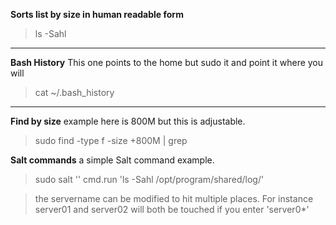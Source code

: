
**Sorts list by size in human readable form**

> ls -Sahl
---

**Bash History** This one points to the home but sudo it and point it where you will
> cat ~/.bash_history 
---

**Find by size** example here is 800M but this is adjustable.
> sudo find <folder to look in> -type f -size +800M | grep <grepFilter>

  
 **Salt commands** a simple Salt command example. 
  >  sudo salt '<servername>' cmd.run 'ls -Sahl /opt/program/shared/log/'
  
  > the servername can be modified to hit multiple places. For instance 
  > server01 and server02 will both be touched if you enter 'server0*'
